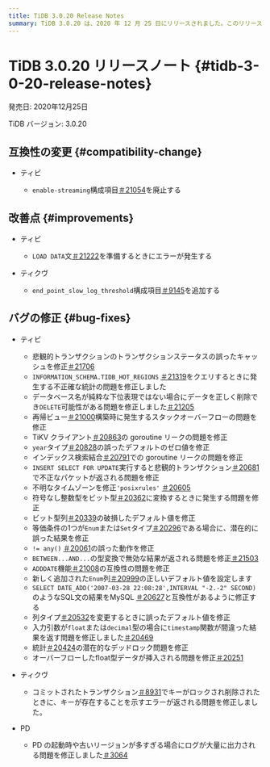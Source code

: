 ```yaml
---
title: TiDB 3.0.20 Release Notes
summary: TiDB 3.0.20 は、2020 年 12 月 25 日にリリースされました。このリリースには、TiDB、TiKV、PD の互換性の変更、改善、バグ修正が含まれています。注目すべきバグ修正には、トランザクション ステータスのキャッシュの誤り、統計の不正確さ、スタック オーバーフローの問題への対処が含まれます。
---
```


# TiDB 3.0.20 リリースノート {#tidb-3-0-20-release-notes}

発売日: 2020年12月25日

TiDB バージョン: 3.0.20

## 互換性の変更 {#compatibility-change}

-   ティビ

    -   `enable-streaming`構成項目[＃21054](https://github.com/pingcap/tidb/pull/21054)を廃止する

## 改善点 {#improvements}

-   ティビ

    -   `LOAD DATA`文[＃21222](https://github.com/pingcap/tidb/pull/21222)を準備するときにエラーが発生する

-   ティクヴ

    -   `end_point_slow_log_threshold`構成項目[＃9145](https://github.com/tikv/tikv/pull/9145)を追加する

## バグの修正 {#bug-fixes}

-   ティビ

    -   悲観的トランザクションのトランザクションステータスの誤ったキャッシュを修正[＃21706](https://github.com/pingcap/tidb/pull/21706)
    -   `INFORMATION_SCHEMA.TIDB_HOT_REGIONS` [＃21319](https://github.com/pingcap/tidb/pull/21319)をクエリするときに発生する不正確な統計の問題を修正しました
    -   データベース名が純粋な下位表現ではない場合にデータを正しく削除でき`DELETE`可能性がある問題を修正しました[＃21205](https://github.com/pingcap/tidb/pull/21205)
    -   再帰ビュー[＃21000](https://github.com/pingcap/tidb/pull/21000)構築時に発生するスタックオーバーフローの問題を修正
    -   TiKV クライアント[＃20863](https://github.com/pingcap/tidb/pull/20863)の goroutine リークの問題を修正
    -   `year`タイプ[＃20828](https://github.com/pingcap/tidb/pull/20828)の誤ったデフォルトのゼロ値を修正
    -   インデックス検索結合[＃20791](https://github.com/pingcap/tidb/pull/20791)での goroutine リークの問題を修正
    -   `INSERT SELECT FOR UPDATE`実行すると悲観的トランザクション[＃20681](https://github.com/pingcap/tidb/pull/20681)で不正なパケットが返される問題を修正
    -   不明なタイムゾーンを修正`'posixrules'` [＃20605](https://github.com/pingcap/tidb/pull/20605)
    -   符号なし整数型をビット型[＃20362](https://github.com/pingcap/tidb/pull/20362)に変換するときに発生する問題を修正
    -   ビット型列[＃20339](https://github.com/pingcap/tidb/pull/20339)の破損したデフォルト値を修正
    -   等価条件の1つが`Enum`または`Set`タイプ[＃20296](https://github.com/pingcap/tidb/pull/20296)である場合に、潜在的に誤った結果を修正
    -   `!= any()` [＃20061](https://github.com/pingcap/tidb/pull/20061)の誤った動作を修正
    -   `BETWEEN...AND...`の型変換で無効な結果が返される問題を修正[＃21503](https://github.com/pingcap/tidb/pull/21503)
    -   `ADDDATE`機能[＃21008](https://github.com/pingcap/tidb/pull/21008)の互換性の問題を修正
    -   新しく追加された`Enum`列[＃20999](https://github.com/pingcap/tidb/pull/20999)の正しいデフォルト値を設定します
    -   `SELECT DATE_ADD('2007-03-28 22:08:28',INTERVAL "-2.-2" SECOND)`のようなSQL文の結果をMySQL [＃20627](https://github.com/pingcap/tidb/pull/20627)と互換性があるように修正する
    -   列タイプ[＃20532](https://github.com/pingcap/tidb/pull/20532)を変更するときに誤ったデフォルト値を修正
    -   入力引数が`float`または`decimal`型の場合に`timestamp`関数が間違った結果を返す問題を修正しました[＃20469](https://github.com/pingcap/tidb/pull/20469)
    -   統計[＃20424](https://github.com/pingcap/tidb/pull/20424)の潜在的なデッドロック問題を修正
    -   オーバーフローしたfloat型データが挿入される問題を修正[＃20251](https://github.com/pingcap/tidb/pull/20251)

-   ティクヴ

    -   コミットされたトランザクション[＃8931](https://github.com/tikv/tikv/pull/8931)でキーがロックされ削除されたときに、キーが存在することを示すエラーが返される問題を修正しました。

-   PD

    -   PD の起動時や古いリージョンが多すぎる場合にログが大量に出力される問題を修正しました[＃3064](https://github.com/pingcap/pd/pull/3064)
